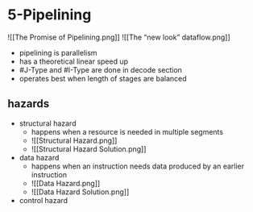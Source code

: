 # 5-Pipelining
![[The Promise of Pipelining.png]]
![[The “new look” dataflow.png]]
- pipelining is  parallelism
- has a theoretical linear speed up
- #J-Type and #I-Type  are done in decode section
- operates best when length of stages are balanced

## hazards
- structural hazard
	- happens when a resource is needed in multiple segments
	- ![[Structural Hazard.png]]
	- ![[Structural Hazard Solution.png]]
- data hazard
	- happens when an instruction needs data produced by an earlier instruction
	- ![[Data Hazard.png]]
	- ![[Data Hazard Solution.png]]
- control hazard